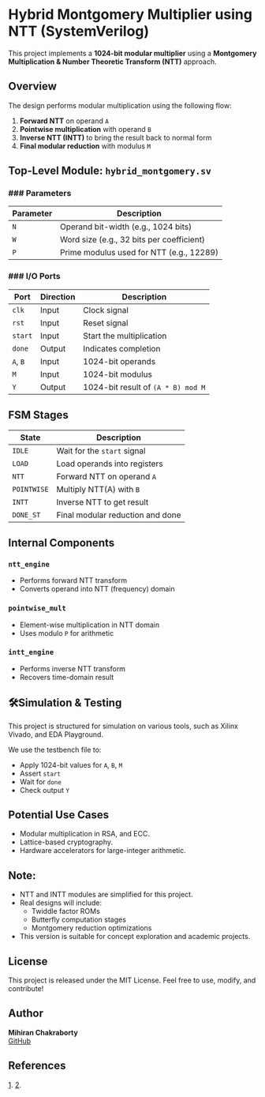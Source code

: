 # Hybrid Montgomery Multiplier using NTT (SystemVerilog)

This project implements a **1024-bit modular multiplier** using a **Montgomery Multiplication & Number Theoretic Transform (NTT)** approach.


## Overview

The design performs modular multiplication using the following flow:

1. **Forward NTT** on operand `A`
2. **Pointwise multiplication** with operand `B`
3. **Inverse NTT (INTT)** to bring the result back to normal form
4. **Final modular reduction** with modulus `M`


## Top-Level Module: `hybrid_montgomery.sv`

### ### Parameters
| Parameter | Description |
|----------|-------------|
| `N`      | Operand bit-width (e.g., 1024 bits) |
| `W`      | Word size (e.g., 32 bits per coefficient) |
| `P`      | Prime modulus used for NTT (e.g., 12289) |

### ### I/O Ports
| Port    | Direction | Description |
|---------|-----------|-------------|
| `clk`   | Input     | Clock signal |
| `rst`   | Input     | Reset signal |
| `start` | Input     | Start the multiplication |
| `done`  | Output    | Indicates completion |
| `A`, `B`| Input     | 1024-bit operands |
| `M`     | Input     | 1024-bit modulus |
| `Y`     | Output    | 1024-bit result of `(A * B) mod M` |


## FSM Stages

| State      | Description                          |
|------------|--------------------------------------|
| `IDLE`     | Wait for the `start` signal          |
| `LOAD`     | Load operands into registers         |
| `NTT`      | Forward NTT on operand `A`           |
| `POINTWISE`| Multiply NTT(A) with `B`             |
| `INTT`     | Inverse NTT to get result            |
| `DONE_ST`  | Final modular reduction and done     |


## Internal Components

### `ntt_engine`
- Performs forward NTT transform
- Converts operand into NTT (frequency) domain

### `pointwise_mult`
- Element-wise multiplication in NTT domain
- Uses modulo `P` for arithmetic

### `intt_engine`
- Performs inverse NTT transform
- Recovers time-domain result


## 🛠Simulation & Testing

This project is structured for simulation on various tools, such as Xilinx Vivado, and EDA Playground.

We use the testbench file to:
- Apply 1024-bit values for `A`, `B`, `M`
- Assert `start`
- Wait for `done`
- Check output `Y`

## Potential Use Cases

- Modular multiplication in RSA, and ECC.
- Lattice-based cryptography.
- Hardware accelerators for large-integer arithmetic.


## Note:
- NTT and INTT modules are simplified for this project.
- Real designs will include:
  - Twiddle factor ROMs
  - Butterfly computation stages
  - Montgomery reduction optimizations
- This version is suitable for concept exploration and academic projects.


## License

This project is released under the MIT License. Feel free to use, modify, and contribute!


## Author

**Mihiran Chakraborty**  
[GitHub](https://github.com/MihiranC291)


## References
[1](https://ieeexplore.ieee.org/document/6296657).
[2](https://ieeexplore.ieee.org/document/7070700).
